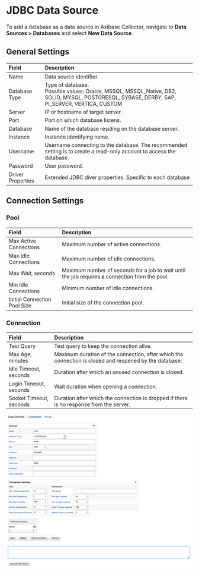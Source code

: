 # JDBC Data Source

To add a database as a data source in Axibase Collector, navigate to **Data Sources > Databases** and select **New Data Source**.

## General Settings

| Field        | Description  |
|:-------------|:-------------|
| Name | Data source identifier. |
| Database Type  | Type of database. <br> Possible values: Oracle, MSSQL, MSSQL_Native, DB2, SOLID, MYSQL, POSTGRESQL, SYBASE, DERBY, SAP, PI_SERVER, VERTICA, CUSTOM      |
| Server | IP or hostname of target server. |
| Port | Port on which database listens. |
| Database | Name of the database residing on the database server. |
| Instance | Instance identifying name. |
| Username | Username connecting to the database. The recommended setting is to create a read-only account to access the database. |
| Password | User password. |
| Driver Properties | Extended JDBC diver properties. Specific to each database |

## Connection Settings

### Pool

| Field        | Description  |
|:-------------|:-------------|
| Max Active Connections | Maximum number of active connections. |
| Max Idle Connections | Maximum number of idle connections. |
| Max Wait, seconds | Maximum number of seconds for a job to wait until the job requires a connection from the pool. |
| Min Idle Connections | Minimum number of idle connections. |
| Initial Connection Pool Size | Initial size of the connection pool. |

### Connection

| Field        | Description  |
|:-------------|:-------------|
| Test Query | Test query to keep the connection alive. |
| Max Age, minutes | Maximum duration of the connection, after which the connection is closed and reopened by the database. |
| Idle Timeout, seconds | Duration after which an unused connection is closed. |
| Login Timeout, seconds | Wait duration when opening a connection. |
| Socket Timeout, seconds | Duration after which the connection is dropped if there is no response from the server. |

![](./images/datasource-database.png)
